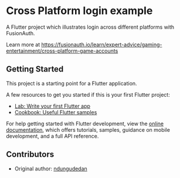# Cross Platform login example

A Flutter project which illustrates login across different platforms with FusionAuth.

Learn more at https://fusionauth.io/learn/expert-advice/gaming-entertainment/cross-platform-game-accounts

## Getting Started

This project is a starting point for a Flutter application.

A few resources to get you started if this is your first Flutter project:

- [Lab: Write your first Flutter app](https://docs.flutter.dev/get-started/codelab)
- [Cookbook: Useful Flutter samples](https://docs.flutter.dev/cookbook)

For help getting started with Flutter development, view the
[online documentation](https://docs.flutter.dev/), which offers tutorials,
samples, guidance on mobile development, and a full API reference.

## Contributors

* Original author: [ndungudedan](https://github.com/ndungudedan)
